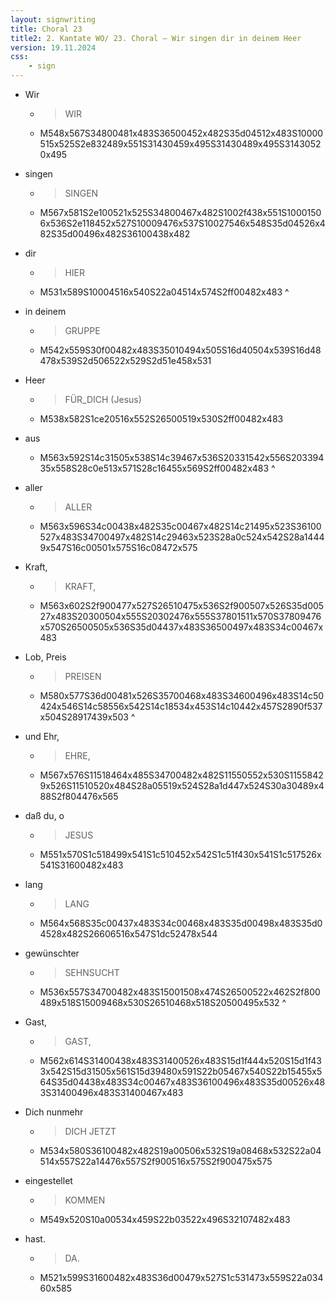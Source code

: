 ```yaml
---
layout: signwriting
title: Choral 23
title2: 2. Kantate WO/ 23. Choral – Wir singen dir in deinem Heer
version: 19.11.2024
css:
    - sign
---
```


<!--
https://www.signbank.org/signpuddle2.0/searchword.php
https://www.sutton-signwriting.io/signmaker
-->

- Wir
    + > WIR
    + M548x567S34800481x483S36500452x482S35d04512x483S10000515x525S2e832489x551S31430459x495S31430489x495S31430520x495

- singen 
    + > SINGEN
    + M567x581S2e100521x525S34800467x482S1002f438x551S10001506x536S2e118452x527S10009476x537S10027546x548S35d04526x482S35d00496x482S36100438x482

- dir
    + >  HIER
    + M531x589S10004516x540S22a04514x574S2ff00482x483
^

- in deinem
    + > GRUPPE
    + M542x559S30f00482x483S35010494x505S16d40504x539S16d48478x539S2d506522x529S2d51e458x531

- Heer
    + > FÜR_DICH (Jesus)
    + M538x582S1ce20516x552S26500519x530S2ff00482x483

- aus
    + M563x592S14c31505x538S14c39467x536S20331542x556S20339435x558S28c0e513x571S28c16455x569S2ff00482x483
^

- aller
    + >  ALLER
    + M563x596S34c00438x482S35c00467x482S14c21495x523S36100527x483S34700497x482S14c29463x523S28a0c524x542S28a14449x547S16c00501x575S16c08472x575

- Kraft,
    + >  KRAFT,
    + M563x602S2f900477x527S26510475x536S2f900507x526S35d00527x483S20300504x555S20302476x555S37801511x570S37809476x570S26500505x536S35d04437x483S36500497x483S34c00467x483

- Lob, Preis
    + > PREISEN
    + M580x577S36d00481x526S35700468x483S34600496x483S14c50424x546S14c58556x542S14c18534x453S14c10442x457S2890f537x504S28917439x503
^
- und Ehr,
    + > EHRE,
    + M567x576S11518464x485S34700482x482S11550552x530S11558429x526S11510520x484S28a05519x524S28a1d447x524S30a30489x488S2f804476x565

- daß du, o
    + > JESUS
    + M551x570S1c518499x541S1c510452x542S1c51f430x541S1c517526x541S31600482x483


- lang
    + >  LANG
    + M564x568S35c00437x483S34c00468x483S35d00498x483S35d04528x482S26606516x547S1dc52478x544

- gewünschter
    + >  SEHNSUCHT
    + M536x557S34700482x483S15001508x474S26500522x462S2f800489x518S15009468x530S26510468x518S20500495x532
^
    
-   Gast,
    + >  GAST,
    + M562x614S31400438x483S31400526x483S15d1f444x520S15d1f433x542S15d31505x561S15d39480x591S22b05467x540S22b15455x564S35d04438x483S34c00467x483S36100496x483S35d00526x483S31400496x483S31400467x483

- Dich nunmehr
    + >  DICH JETZT
    + M534x580S36100482x482S19a00506x532S19a08468x532S22a04514x557S22a14476x557S2f900516x575S2f900475x575
    

- eingestellet
    + >  KOMMEN
    + M549x520S10a00534x459S22b03522x496S32107482x483

- hast.
    + > DA.
    + M521x599S31600482x483S36d00479x527S1c531473x559S22a03460x585